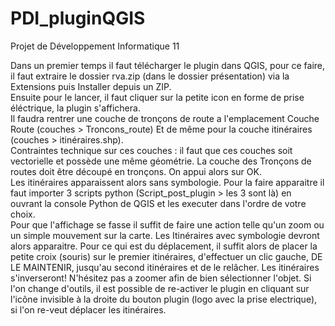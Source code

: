 # PDI_pluginQGIS
Projet de Développement Informatique 11

Dans un premier temps il faut télécharger le plugin dans QGIS, pour ce faire, il faut extraire le dossier rva.zip (dans le dossier présentation) via la  Extensions puis Installer depuis un ZIP.  
Ensuite pour le lancer, il faut cliquer sur la petite icon en forme de prise éléctrique, la plugin s'affichera.  
Il faudra rentrer une couche de tronçons de route a l'emplacement Couche Route (couches > Troncons_route) Et de même pour la couche itinéraires (couches > itinéraires.shp).     
Contraintes technique sur ces couches : il faut que ces couches soit vectorielle et possède une même géométrie. La couche des Tronçons de routes doit être découpé en tronçons.
On appui alors sur OK.     
Les itinéraires apparaissent alors sans symbologie. Pour la faire apparaitre il faut importer 3 scripts python (Script_post_plugin > les 3 sont là) en ouvrant la console Python de QGIS et les executer dans l'ordre de votre choix.   
Pour que l'affichage se fasse il suffit de faire une action telle qu'un zoom ou un simple mouvement sur la carte. Les Itinéraires avec symbologie devront alors apparaitre.
Pour ce qui est du déplacement, il suffit alors de placer la petite croix (souris) sur le premier itinéraires, d'effectuer un clic gauche, DE LE MAINTENIR, jusqu'au second itinéraires et de le relâcher. Les itinéraires s'inverseront! N'hésitez pas a zoomer afin de bien sélectionner l'objet.
Si l'on change d'outils, il est possible de re-activer le plugin en cliquant sur l'icône invisible à la droite du bouton plugin (logo avec la prise electrique), si l'on re-veut déplacer les itinéraires.
